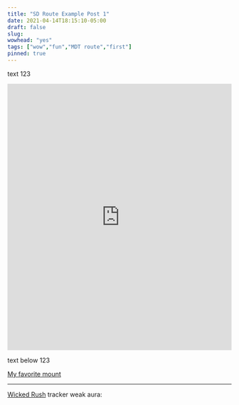 ```yaml
---
title: "SD Route Example Post 1"
date: 2021-04-14T18:15:10-05:00
draft: false
slug:
wowhead: "yes"
tags: ["wow","fun","MDT route","first"]
pinned: true
---
```


text 123

<iframe src="https://keystone.guru/oAOhtux/embed" style="width: 100%; height: 600px; border: none;"></iframe>

text below 123

<a href="http://www.wowhead.com/item=87768" data-wowhead="item=87768">My favorite mount</a>

---
<a href="https://www.wowhead.com/spell=323845/wicked-rush">Wicked Rush</a> tracker weak aura:

<script src="https://wago.io/mO-pz0XtJ/embed.js?style=dark"></script>
